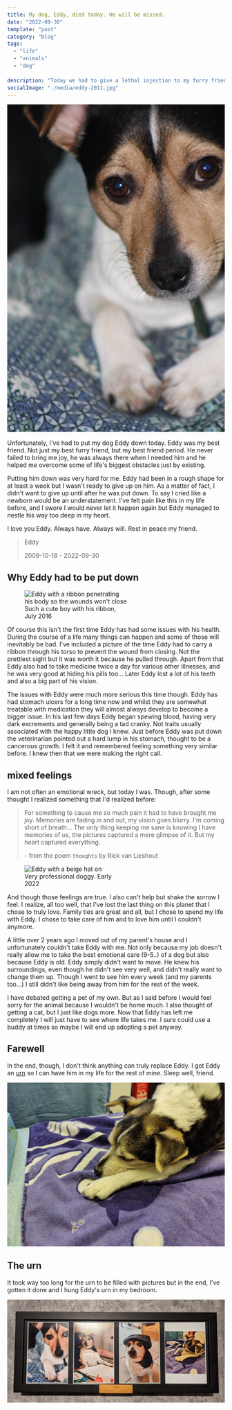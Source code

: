 ```yaml
---
title: My dog, Eddy, died today. He will be missed.
date: "2022-09-30"
template: "post"
category: "blog"
tags:
  - "life"
  - "animals"
  - "dog"

description: "Today we had to give a lethal injection to my furry friend Eddy. He will be honored appropriately and this post is one of the tools to do that."
socialImage: "./media/eddy-2011.jpg"
---
```


![headshot of Eddy in his early years, jack-russel and fox mix](./media/eddy-2011.jpg "This is Eddy, January 30, 2011")

Unfortunately, I've had to put my dog Eddy down today.
Eddy was my best friend. Not just my best furry friend, but my best friend period.
He never failed to bring me joy, he was always there when I needed him and he helped me overcome some of life's biggest obstacles just by existing.

Putting him down was very hard for me. Eddy had been in a rough shape for at least a week but I wasn't ready to give up on him.
As a matter of fact, I didn't want to give up until after he was put down. To say I cried like a newborn would be an understatement.
I've felt pain like this in my life before, and I swore I would never let it happen again but Eddy managed to nestle his way too deep in my heart.

I love you Eddy. Always have. Always will. Rest in peace my friend.

> Eddy
>
> 2009-10-18 - 2022-09-30

## Why Eddy had to be put down

<figure class="float-right" style="width: 240px">
 <img src="/media/eddy-ribbon.jpg" alt="Eddy with a ribbon penetrating his body so the wounds won't close">
 <figcaption>Such a cute boy with his ribbon, July 2016</figcaption>
</figure>

Of course this isn't the first time Eddy has had some issues with his health.
During the course of a life many things can happen and some of those will inevitably be bad.
I've included a picture of the time Eddy had to carry a ribbon through his torso to prevent the wound from closing.
Not the prettiest sight but it was worth it because he pulled through.
Apart from that Eddy also had to take medicine twice a day for various other illnesses, and he was very good at hiding his pills too...
Later Eddy lost a lot of his teeth and also a big part of his vision.

The issues with Eddy were much more serious this time though.
Eddy has had stomach ulcers for a long time now and whilst they are somewhat treatable with medication they will almost always develop to become a bigger issue.
In his last few days Eddy began spewing blood, having very dark excrements and generally being a tad cranky. Not traits usually associated with the happy little dog I knew.
Just before Eddy was put down the veterinarian pointed out a hard lump in his stomach, thought to be a cancerous growth.
I felt it and remembered feeling something very similar before. I knew then that we were making the right call.

## mixed feelings

I am not often an emotional wreck, but today I was.
Though, after some thought I realized something that I'd realized before:

> For something to cause me so much pain it had to have brought me joy. Memories are fading in and out, my vision goes blurry. I'm coming short of breath...
> The only thing keeping me sane is knowing I have memories of us, the pictures captured a mere glimpse of it. But my heart captured everything.
>
> \- from the poem `thoughts` by Rick van Lieshout

<figure class="float-left" style="width: 240px">
 <img src="/media/eddy-hat.jpg" alt="Eddy with a beige hat on">
 <figcaption>Very professional doggy. Early 2022</figcaption>
</figure>

And though those feelings are true. I also can't help but shake the sorrow I feel.
I realize, all too well, that I've lost the last thing on this planet that I chose to truly love.
Family ties are great and all, but I chose to spend my life with Eddy. I chose to take care of him and to love him until I couldn't anymore.

A little over 2 years ago I moved out of my parent's house and I unfortunately couldn't take Eddy with me.
Not only because my job doesn't really allow me to take the best emotional care (9-5..) of a dog but also because Eddy is old.
Eddy simply didn't want to move. He knew his surroundings, even though he didn't see very well, and didn't really want to change them up.
Though I went to see him every week (and my parents too...) I still didn't like being away from him for the rest of the week.

I have debated getting a pet of my own. But as I said before I would feel sorry for the animal because I wouldn't be home much.
I also thought of getting a cat, but I just like dogs more.
Now that Eddy has left me completely I will just have to see where life takes me. I sure could use a buddy at times so maybe I will end up adopting a pet anyway.

## Farewell

In the end, though, I don't think anything can truly replace Eddy.
I got Eddy an [urn](https://www.urnwinkel.nl/fotolijst-dierenurn-zwart.html) so I can have him in my life for the rest of mine.
Sleep well, friend.

![Eddy lying on a blue towel at the veterinarian after receiving the lethal injection. He looks peaceful](./media/eddy-post-mortem.jpg 'Eddy peacefully "sleeping" post mortem')

## The urn

It took way too long for the urn to be filled with pictures but in the end, I've gotten it done and I hung Eddy's urn in my bedroom.

![A black picture frame with 4 pictures of Eddy ranging from young to old](./media/eddy-urn.jpg "A lovely memory of Eddy")
